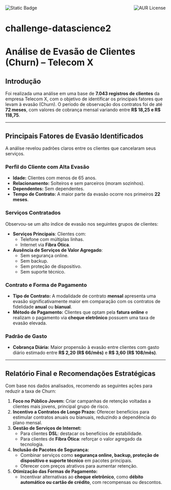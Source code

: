 ![Static Badge](https://img.shields.io/badge/Status-Em_Desenvolvimento---)
<img align="right" alt="AUR License" src="https://img.shields.io/aur/license/Status">

# challenge-datascience2

# Análise de Evasão de Clientes (Churn) – Telecom X

## Introdução

Foi realizada uma análise em uma base de **7.043 registros de clientes** da empresa Telecom X, com o objetivo de identificar os principais fatores que levam à evasão (Churn). O período de observação dos contratos foi de até **72 meses**, com valores de cobrança mensal variando entre  **R$ 18,25 e R$ 118,75**.


---

## Principais Fatores de Evasão Identificados

A análise revelou padrões claros entre os clientes que cancelaram seus serviços.

### Perfil do Cliente com Alta Evasão

- **Idade:** Clientes com menos de 65 anos.
- **Relacionamento:** Solteiros e sem parceiros (moram sozinhos).
- **Dependentes:** Sem dependentes.
- **Tempo de Contrato:** A maior parte da evasão ocorre nos primeiros **22 meses**.

### Serviços Contratados

Observou-se um alto índice de evasão nos seguintes grupos de clientes:

- **Serviços Principais**: Clientes com:
  - Telefone com múltiplas linhas.
  - Internet via **Fibra Ótica**.
- **Ausência de Serviços de Valor Agregado**:
  - Sem segurança online.
  - Sem backup.
  - Sem proteção de dispositivo.
  - Sem suporte técnico.


### Contrato e Forma de Pagamento

- **Tipo de Contrato:** A modalidade de contrato **mensal** apresenta uma evasão significativamente maior em comparação com os contratos de fidelidade **anual** ou **bianual**.
- **Método de Pagamento:** Clientes que optam pela **fatura online** e realizam o pagamento via **cheque eletrônico** possuem uma taxa de evasão elevada.

### Padrão de Gasto

- **Cobrança Diária:** Maior propensão à evasão entre clientes com gasto diário estimado entre **R$ 2,20 (R$ 66/mês)** e **R$ 3,60 (R$ 108/mês)**.


---

## Relatório Final e Recomendações Estratégicas

Com base nos dados analisados, recomendo as seguintes ações para reduzir a taxa de Churn:

1. **Foco no Público Jovem:** Criar campanhas de retenção voltadas a clientes mais jovens, principal grupo de risco.
2. **Incentivo a Contratos de Longo Prazo:** Oferecer benefícios para estimular contratos anuais ou bianuais, reduzindo a dependência do plano mensal.
3. **Gestão de Serviços de Internet:**
   - Para clientes **DSL**: destacar os benefícios de estabilidade.
   - Para clientes de **Fibra Ótica**: reforçar o valor agregado da tecnologia.
4. **Inclusão de Pacotes de Segurança:**
   - Combinar serviços como **segurança online, backup, proteção de dispositivo e suporte técnico** em pacotes principais.
   - Oferecer com preços atrativos para aumentar retenção.
5. **Otimização das Formas de Pagamento:**
   - Incentivar alternativas ao **cheque eletrônico**, como **débito automático ou cartão de crédito**, com recompensas ou descontos.
